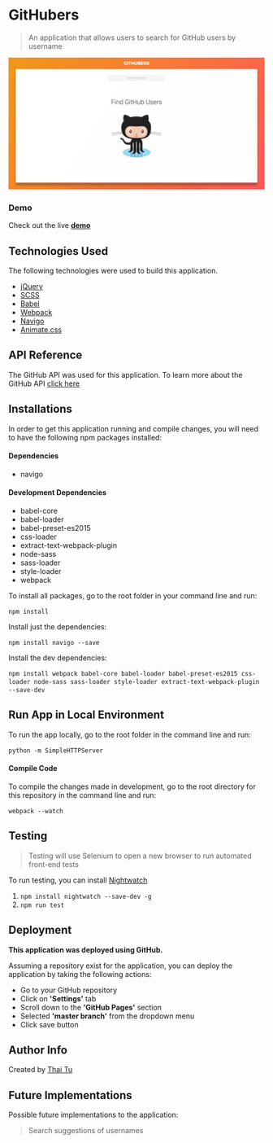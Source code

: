 # GitHubers
> An application that allows users to search for GitHub users by username

[![GitHubers](https://raw.githubusercontent.com/thaitwo/github-users/master/public/assets/githubers-screenshot.png)](https://thaitwo.github.io/github-users)

### Demo

Check out the live [**demo**](https://thaitwo.github.io/github-users)


## Technologies Used

The following technologies were used to build this application.

* [jQuery](https://jquery.com/)
* [SCSS](http://sass-lang.com/)
* [Babel](https://babeljs.io/)
* [Webpack](https://webpack.js.org/)
* [Navigo](https://github.com/user/krasimir/navigo)
* [Animate.css](https://daneden.github.io/animate.css/)

## API Reference

The GitHub API was used for this application. To learn more about the GitHub API [click here](https://developer.github.com/v3/)

## Installations

In order to get this application running and compile changes, you will need to have the following npm packages installed:

#### Dependencies

* navigo

#### Development Dependencies

* babel-core
* babel-loader
* babel-preset-es2015
* css-loader
* extract-text-webpack-plugin
* node-sass
* sass-loader
* style-loader
* webpack


To install all packages, go to the root folder in your command line and run:

```
npm install
```
Install just the dependencies:

```
npm install navigo --save
```
Install the dev dependencies:

```
npm install webpack babel-core babel-loader babel-preset-es2015 css-loader node-sass sass-loader style-loader extract-text-webpack-plugin --save-dev
```

## Run App in Local Environment

To run the app locally, go to the root folder in the command line and run:

```
python -m SimpleHTTPServer
```

#### Compile Code

To compile the changes made in development, go to the root directory for this repository in the command line and run:

```
webpack --watch
```

## Testing
> Testing will use Selenium to open a new browser to run automated front-end tests

To run testing, you can install [Nightwatch](http://nightwatchjs.org/)

1. `npm install nightwatch --save-dev -g`
2. `npm run test`

## Deployment
**This application was deployed using GitHub.**

Assuming a repository exist for the application, you can deploy the application by taking the following actions:

* Go to your GitHub repository
* Click on **'Settings'** tab
* Scroll down to the **'GitHub Pages'** section
* Selected **'master branch'** from the dropdown menu
* Click save button

## Author Info
Created by [Thai Tu](http://www.thaitwo.com/)


## Future Implementations
Possible future implementations to the application:

> Search suggestions of usernames